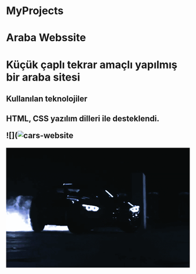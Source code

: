 # MyProjects

<h1>Araba Webssite<h1>
Küçük çaplı tekrar amaçlı yapılmış bir araba sitesi

<h2>Kullanılan teknolojiler<h2>
HTML, CSS yazılım dilleri ile desteklendi.


![](![cars-website](https://user-images.githubusercontent.com/129904143/233824892-bb2a965e-ff3f-4e2e-a985-631b1ae63e9d.gif)

![](bmw-car.gif)
